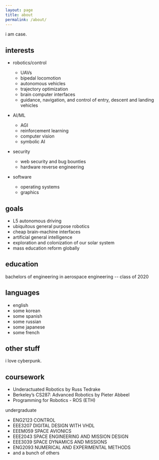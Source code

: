```yaml
---
layout: page
title: about
permalink: /about/
---
```


i am case.

## interests

* robotics/control
    - UAVs
    - bipedal locomotion
    - autonomous vehicles
    - trajectory optimization
    - brain computer interfaces
    - guidance, navigation, and control of entry, descent and landing vehicles

* AI/ML
    - AGI
    - reinforcement learning 
    - computer vision
    - symbolic AI

* security
    - web security and bug bounties
    - hardware reverse engineering

* software
    - operating systems
    - graphics


## goals

* L5 autonomous driving
* ubiquitous general purpose robotics
* cheap brain-machine interfaces
* artificial general intelligence
* exploration and colonization of our solar system
* mass education reform globally


## education

bachelors of engineering in aerospace engineering -- class of 2020

## languages

* english
* some korean
* some spanish
* some russian
* some japanese
* some french

## other stuff

i love cyberpunk.


## coursework

* Underactuated Robotics by Russ Tedrake
* Berkeley’s CS287: Advanced Robotics by Pieter Abbeel
* Programming for Robotics - ROS (ETH)

undergraduate
* ENG2123 CONTROL
* EEE3207 DIGITAL DESIGN WITH VHDL
* EEEM059 SPACE AVIONICS
* EEE2043 SPACE ENGINEERING AND MISSION DESIGN
* EEE3039 SPACE DYNAMICS AND MISSIONS
* ENG2093 NUMERICAL AND EXPERIMENTAL METHODS
* and a bunch of others

